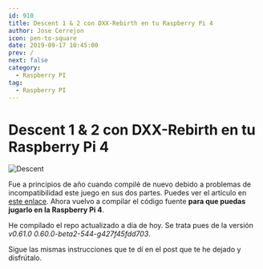 ```yaml
---
id: 910
title: Descent 1 & 2 con DXX-Rebirth en tu Raspberry Pi 4
author: Jose Cerrejon
icon: pen-to-square
date: 2019-09-17 10:45:00
prev: /
next: false
category:
  - Raspberry PI
tag:
  - Raspberry PI
---
```


# Descent 1 & 2 con DXX-Rebirth en tu Raspberry Pi 4

![Descent](/images/2015/03/descent.png)

Fue a principios de año cuando compilé de nuevo debido a problemas de incompatibilidad este juego en sus dos partes. Puedes ver el artículo en [este enlace](/post.php?id=897). Ahora vuelvo a compilar el código fuente **para que puedas jugarlo en la Raspberry Pi 4**.

He compilado el repo actualizado a día de hoy. Se trata pues de la versión *v0.61.0 0.60.0-beta2-544-g427f45fdd703*.

Sigue las mismas instrucciones que te dí en el post que te he dejado y disfrútalo.